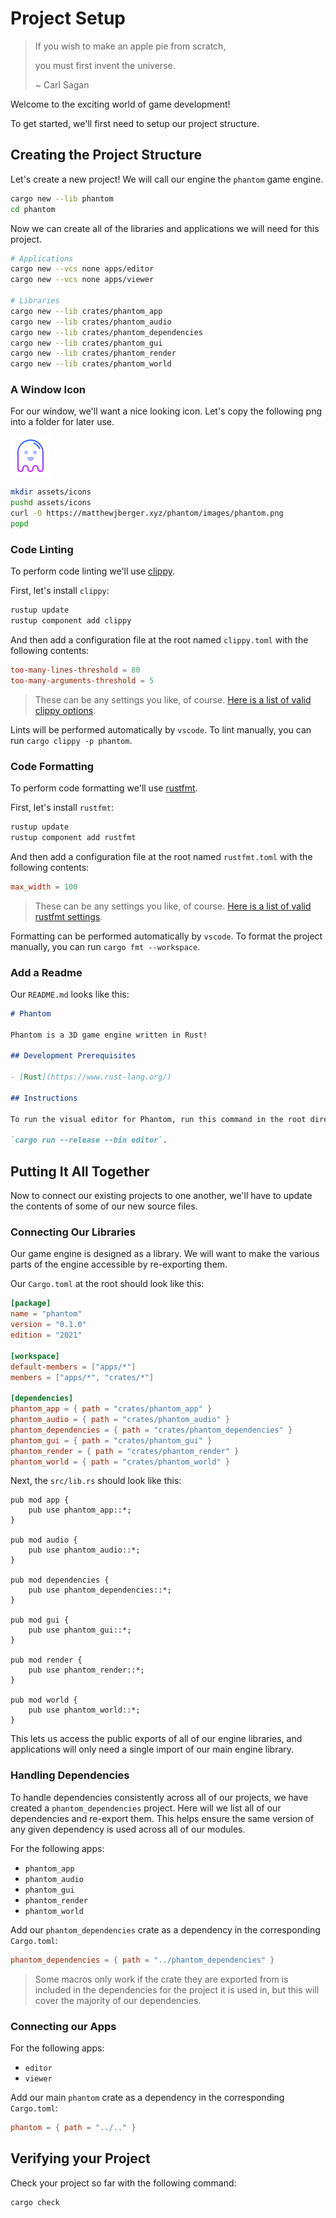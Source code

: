 # Project Setup

> If you wish to make an apple pie from scratch,
>
> you must first invent the universe.
>
> ~ Carl Sagan

Welcome to the exciting world of game development!

To get started, we'll first need to setup our project structure.

## Creating the Project Structure

Let's create a new project! We will call our engine the `phantom` game engine.

```bash
cargo new --lib phantom
cd phantom
```

Now we can create all of the libraries and applications we will need for this project.

```bash
# Applications
cargo new --vcs none apps/editor
cargo new --vcs none apps/viewer

# Libraries
cargo new --lib crates/phantom_app
cargo new --lib crates/phantom_audio
cargo new --lib crates/phantom_dependencies
cargo new --lib crates/phantom_gui
cargo new --lib crates/phantom_render
cargo new --lib crates/phantom_world
```

### A Window Icon

For our window, we'll want a nice looking icon. Let's copy the following png into a folder for later use.

![phantom-icon](images/phantom.png)

```bash
mkdir assets/icons
pushd assets/icons
curl -O https://matthewjberger.xyz/phantom/images/phantom.png
popd
```

### Code Linting

To perform code linting we'll use [clippy](https://github.com/rust-lang/rust-clippy).

First, let's install `clippy`:

```bash
rustup update
rustup component add clippy
```

And then add a configuration file at the root named `clippy.toml` with the following contents:

```toml
too-many-lines-threshold = 80
too-many-arguments-threshold = 5
```

> These can be any settings you like, of course. [Here is a list of valid clippy options](https://rust-lang.github.io/rust-clippy/master/).

Lints will be performed automatically by `vscode`. To lint manually, you can run `cargo clippy -p phantom`.

### Code Formatting

To perform code formatting we'll use [rustfmt](https://github.com/rust-lang/rustfmt).

First, let's install `rustfmt`:

```bash
rustup update
rustup component add rustfmt
```

And then add a configuration file at the root named `rustfmt.toml` with the following contents:

```toml
max_width = 100
```

> These can be any settings you like, of course. [Here is a list of valid rustfmt settings](https://rust-lang.github.io/rustfmt/?version=v1.5.0&search=).

Formatting can be performed automatically by `vscode`. To format the project manually, you can run `cargo fmt --workspace`.

### Add a Readme

Our `README.md` looks like this:

```markdown
# Phantom

Phantom is a 3D game engine written in Rust!

## Development Prerequisites

- [Rust](https://www.rust-lang.org/)

## Instructions

To run the visual editor for Phantom, run this command in the root directory:

`cargo run --release --bin editor`.

```

## Putting It All Together

Now to connect our existing projects to one another, we'll have to update the contents of some of our new source files.

### Connecting Our Libraries

Our game engine is designed as a library. We will want to make the various parts of the engine accessible by re-exporting them.

Our `Cargo.toml` at the root should look like this:

```toml
[package]
name = "phantom"
version = "0.1.0"
edition = "2021"

[workspace]
default-members = ["apps/*"]
members = ["apps/*", "crates/*"]

[dependencies]
phantom_app = { path = "crates/phantom_app" }
phantom_audio = { path = "crates/phantom_audio" }
phantom_dependencies = { path = "crates/phantom_dependencies" }
phantom_gui = { path = "crates/phantom_gui" }
phantom_render = { path = "crates/phantom_render" }
phantom_world = { path = "crates/phantom_world" }
```

Next, the `src/lib.rs` should look like this:

```rust,noplaypen
pub mod app {
    pub use phantom_app::*;
}

pub mod audio {
    pub use phantom_audio::*;
}

pub mod dependencies {
    pub use phantom_dependencies::*;
}

pub mod gui {
    pub use phantom_gui::*;
}

pub mod render {
    pub use phantom_render::*;
}

pub mod world {
    pub use phantom_world::*;
}
```

This lets us access the public exports of all of our engine libraries, and applications will only need
a single import of our main engine library.

### Handling Dependencies

To handle dependencies consistently across all of our projects,
we have created a `phantom_dependencies` project. Here will we
list all of our dependencies and re-export them. This helps
ensure the same version of any given dependency is used across all of our modules.

For the following apps:

* `phantom_app`
* `phantom_audio`
* `phantom_gui`
* `phantom_render`
* `phantom_world`

Add our `phantom_dependencies` crate as a dependency in the corresponding `Cargo.toml`:

```toml
phantom_dependencies = { path = "../phantom_dependencies" }
```

> Some macros only work if the crate they are exported from is included in the dependencies for the project it is used in, but this will cover the majority of our dependencies.

### Connecting our Apps

For the following apps:

* `editor`
* `viewer`

Add our main `phantom` crate as a dependency in the corresponding `Cargo.toml`:

```toml
phantom = { path = "../.." }
```

## Verifying your Project

Check your project so far with the following command:

```bash
cargo check
```
